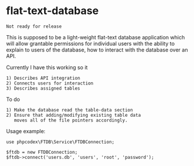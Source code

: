 # flat-text-database

`Not ready for release`

This is supposed to be a light-weight flat-text database
application which will allow grantable permissions for
individual users with the ability to explain to users
of the database, how to interact with the database
over an API.

Currently I have this working so it 

    1) Describes API integration
    2) Connects users for interaction
    3) Describes assigned tables
    
To do

    1) Make the database read the table-data section
    2) Ensure that adding/modifying existing table data
       moves all of the file pointers accordingly.
       
       
Usage example:

    use phpcodex\FTDB\Service\FTDBConnection;
     
    $ftdb = new FTDBConnection;
    $ftdb->connect('users.db', 'users', 'root', 'password');